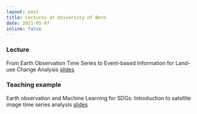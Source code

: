 ```yaml
---
layout: post
title: Lectures at University of Bern
date: 2021-05-07
inline: false
---
```


### Lecture 

From Earth Observation Time Series to Event-based Information for Land-use Change Analysis [slides](/assets/teaching/2021/unibern/2021-05-26-lecture-eo-events.html)

### Teaching example

Earth observation and Machine Learning for SDGs: Introduction to satellite image time series analysis [slides](/assets/teaching/2021/unibern/2021-05-26-teaching-example.html)

